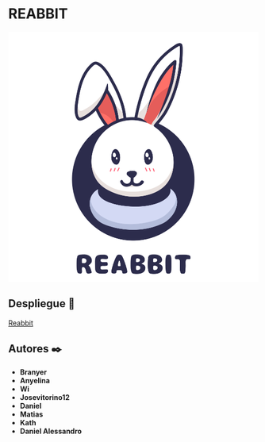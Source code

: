 # REABBIT
![Image text](https://raw.githubusercontent.com/branyerbjr/REABBIT/main/imgs/logo.svg)


## Despliegue 🚀
[Reabbit](https://reabbit.tk)


## Autores ✒️

* **Branyer**
* **Anyelina**
* **Wi**
* **Josevitorino12**
* **Daniel**
* **Matias**
* **Kath**
* **Daniel Alessandro**

